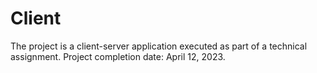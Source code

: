 # Client
The project is a client-server application executed as part of a technical assignment. Project completion date: April 12, 2023.